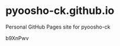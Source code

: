 # pyoosho-ck.github.io
Personal GitHub Pages site for pyoosho-ck













































b9XnPwv
